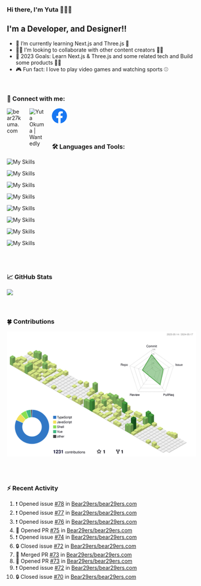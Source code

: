 ### Hi there, I'm Yuta 🤟🏻🐻

## I'm a Developer, and Designer!!

- 🌱 I’m currently learning Next.js and Three.js 🤣
- 👬🏻 I’m looking to collaborate with other content creators 👋🏻
- 🥅 2023 Goals: Learn Next.js & Three.js and some related tech and Build some products 💪🏻
- 🎮 Fun fact: I love to play video games and watching sports ⚾️

<br />

### :wave: Connect with me:

[<img align="left" alt="bear27kuma.com" width="40px" src="https://user-images.githubusercontent.com/39920490/156489586-f125813b-e344-46d6-9306-f5786684b976.jpg" style="margin-right: 20px;" />](https://bear29ers.github.io/)
[<img align="left" alt="Yuta Okuma | Wantedly" width="40px" src="https://user-images.githubusercontent.com/39920490/156489528-fdc520d6-10f1-43b6-8bf8-fadf8dcf1a90.jpg" style="margin-right: 20px;" />](https://www.wantedly.com/id/yuta_okuma_b)
[<img align="left" alt="Yuta Okuma | Facebook" width="40px" src="https://github.com/github/explore/blob/main/topics/facebook/facebook.png?raw=true" style="margin-right: 20px;" />](https://www.facebook.com/kumakuma1129/)

[//]: # '[<img align="left" alt="Yuta Okuma | Instagram" width="40px" src="https://github.com/github/explore/blob/main/topics/instagram/instagram.png?raw=true" />](https://www.instagram.com/bear_27earl/)'

<br />
<br />
<br />
<br />

### :hammer_and_wrench: Languages and Tools:

![My Skills](https://skillicons.dev/icons?i=html,css,sass,tailwind,bootstrap,js,ts)

![My Skills](https://skillicons.dev/icons?i=jquery,threejs,react,emotion,styledcomponents,materialui,nextjs)

![My Skills](https://skillicons.dev/icons?i=vercel,vue,nuxt,vite,nodejs,express,jest)

![My Skills](https://skillicons.dev/icons?i=regex,webpack,babel,php,laravel,mysql,sqlite)

![My Skills](https://skillicons.dev/icons?i=docker,git,github,githubactions,aws,gcp,firebase)

![My Skills](https://skillicons.dev/icons?i=vim,neovim,linux,bash,lua,markdown,svg)

![My Skills](https://skillicons.dev/icons?i=idea,vscode,atom,figma,xd,ps,ai)

![My Skills](https://skillicons.dev/icons?i=pr,ae,postman,sentry,codepen,stackoverflow,discord)

<br />
<br />

### :chart_with_upwards_trend: GitHub Stats

<div style="display: flex;">
    <a href="https://github.com/Bear29ers">
        <img height="220px;" src="https://github-readme-stats-bear29ers.vercel.app/api?username=Bear29ers&show_icons=true&theme=bear">
    </a>
</div>

<br />
<br />

### :four_leaf_clover: Contributions

![](./profile-3d-contrib/profile-green-animate.svg)

<br />
<br />

### :zap: Recent Activity

<!--START_SECTION:activity-->

1. ❗ Opened issue [#78](https://github.com/Bear29ers/bear29ers.com/issues/78) in [Bear29ers/bear29ers.com](https://github.com/Bear29ers/bear29ers.com)
2. ❗ Opened issue [#77](https://github.com/Bear29ers/bear29ers.com/issues/77) in [Bear29ers/bear29ers.com](https://github.com/Bear29ers/bear29ers.com)
3. ❗ Opened issue [#76](https://github.com/Bear29ers/bear29ers.com/issues/76) in [Bear29ers/bear29ers.com](https://github.com/Bear29ers/bear29ers.com)
4. 💪 Opened PR [#75](https://github.com/Bear29ers/bear29ers.com/pull/75) in [Bear29ers/bear29ers.com](https://github.com/Bear29ers/bear29ers.com)
5. ❗ Opened issue [#74](https://github.com/Bear29ers/bear29ers.com/issues/74) in [Bear29ers/bear29ers.com](https://github.com/Bear29ers/bear29ers.com)
6. 🔒 Closed issue [#72](https://github.com/Bear29ers/bear29ers.com/issues/72) in [Bear29ers/bear29ers.com](https://github.com/Bear29ers/bear29ers.com)
7. 🎉 Merged PR [#73](https://github.com/Bear29ers/bear29ers.com/pull/73) in [Bear29ers/bear29ers.com](https://github.com/Bear29ers/bear29ers.com)
8. 💪 Opened PR [#73](https://github.com/Bear29ers/bear29ers.com/pull/73) in [Bear29ers/bear29ers.com](https://github.com/Bear29ers/bear29ers.com)
9. ❗ Opened issue [#72](https://github.com/Bear29ers/bear29ers.com/issues/72) in [Bear29ers/bear29ers.com](https://github.com/Bear29ers/bear29ers.com)
10. 🔒 Closed issue [#70](https://github.com/Bear29ers/bear29ers.com/issues/70) in [Bear29ers/bear29ers.com](https://github.com/Bear29ers/bear29ers.com)

<!--END_SECTION:activity-->

